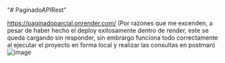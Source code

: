 "# PaginadoAPIRest" 

https://paginadoparcial.onrender.com/
(Por razones que me excenden, a pesar de haber hecho el deploy exitosamente dentro de render, este se queda cargando sin responder, sin embrargo funciona todo correctamente al ejecutar el proyecto en forma local y realizar las consultas en postman)
![image](https://github.com/expositoleo/PaginadoAPIRest/assets/89589981/918d89bf-92dd-4184-9c0b-14254d63bb62)

